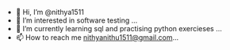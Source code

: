 - 👋 Hi, I’m @nithya1511
- 👀 I’m interested in software testing ...
- 🌱 I’m currently learning sql and practising python exercieses ...
- 📫 How to reach me nithyanithu1511@gmail.com...

<!---
nithya1511/nithya1511 is a ✨ special ✨ repository because its `README.md` (this file) appears on your GitHub profile.
You can click the Preview link to take a look at your changes.
--->
